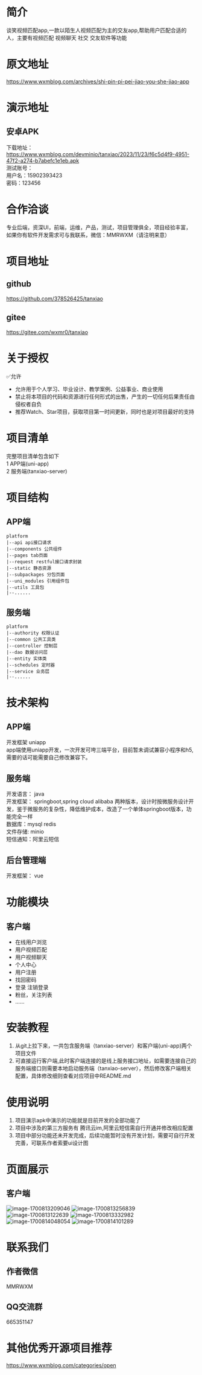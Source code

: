 # 简介
谈笑视频匹配app,一款以陌生人视频匹配为主的交友app,帮助用户匹配合适的人，主要有视频匹配 视频聊天 社交 交友软件等功能
# 原文地址
https://www.wxmblog.com/archives/shi-pin-pi-pei-jiao-you-she-jiao-app
# 演示地址
## 安卓APK
下载地址：<br>
https://www.wxmblog.com/devminio/tanxiao/2023/11/23/f6c5d4f9-4951-47f2-a274-b7abefc1e1eb.apk <br>
测试账号：<br>
用户名：15902393423 <br>
密码：123456
# 合作洽谈
专业后端，资深UI，前端，运维，产品，测试，项目管理俱全，项目经验丰富，如果你有软件开发需求可与我联系，微信：MMRWXM（请注明来意）
# 项目地址
## github
https://github.com/378526425/tanxiao
## gitee
https://gitee.com/wxmr0/tanxiao
# 关于授权
✅允许
- 允许用于个人学习、毕业设计、教学案例、公益事业、商业使用
- 禁止将本项目的代码和资源进行任何形式的出售，产生的一切任何后果责任由侵权者自负
- 推荐Watch、Star项目，获取项目第一时间更新，同时也是对项目最好的支持
# 项目清单
完整项目清单包含如下<br>
1 APP端(uni-app)<br>
2 服务端(tanxiao-server)<br>
# 项目结构
## APP端
```
platform
|--api api接口请求
|--components 公共组件
|--pages tab页面
|--request restful接口请求封装
|--static 静态资源
|--subpackages 分包页面
|--uni_modules 引用组件包
|--utils 工具包
|--......
```
## 服务端
```
platform
|--authority 权限认证
|--common 公共工具类
|--controller 控制层
|--dao 数据访问层 
|--entity 实体类
|--schedules 定时器
|--service 业务层
|--......
```
# 技术架构
## APP端
开发框架 uniapp<br>
app端使用uniapp开发，一次开发可垮三端平台，目前暂未调试兼容小程序和h5,需要的话可能需要自己修改兼容下。
## 服务端
开发语言： java<br>
开发框架： springboot,spring cloud alibaba 两种版本，设计时按微服务设计开发，鉴于微服务的复杂性，降低维护成本，改造了一个单体springboot版本，功能完全一样<br>
数据库：mysql redis<br>
文件存储:  minio<br>
短信通知：阿里云短信
## 后台管理端
开发框架： vue
# 功能模块
## 客户端
- 在线用户浏览
- 用户视频匹配
- 用户视频聊天
- 个人中心
- 用户注册
- 找回密码
- 登录 注销登录
- 粉丝，关注列表
- ......
# 安装教程
1. 从git上拉下来，一共包含服务端（tanxiao-server）和客户端(uni-app)两个项目文件
2. 可直接运行客户端,此时客户端连接的是线上服务接口地址，如需要连接自己的服务端接口则需要本地启动服务端（tanxiao-server），然后修改客户端相关配置，具体修改细则查看对应项目中README.md
# 使用说明
1. 项目演示apk中演示的功能就是目前开发的全部功能了
2. 项目中涉及的第三方服务有 腾讯云im,阿里云短信需自行开通并修改相应配置
3. 项目中部分功能还未开发完成，后续功能暂时没有开发计划，需要可自行开发完善，可联系作者索要ui设计图
# 页面展示
## 客户端
![image-1700813209046](https://www.wxmblog.com/upload/2023/11/image-1700813209046.png)
![image-1700813256839](https://www.wxmblog.com/upload/2023/11/image-1700813256839.png)
![image-1700813122639](https://www.wxmblog.com/upload/2023/11/image-1700813122639.png)
![image-1700813332982](https://www.wxmblog.com/upload/2023/11/image-1700813332982.png)
![image-1700814048054](https://www.wxmblog.com/upload/2023/11/image-1700814048054.png)
![image-1700814101289](https://www.wxmblog.com/upload/2023/11/image-1700814101289.png)
# 联系我们
## 作者微信
MMRWXM
## QQ交流群
665351147
# 其他优秀开源项目推荐
https://www.wxmblog.com/categories/open